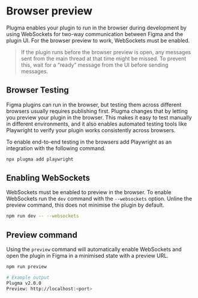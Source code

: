 # Browser preview

Plugma enables your plugin to run in the browser during development by using WebSockets for two-way communication between Figma and the plugin UI. For the browser preview to work, WebSockets must be enabled.

<blockquote class="warning">
If the plugin runs before the browser preview is open, any messages sent from the main thread at that time might be missed. To prevent this, wait for a “ready” message from the UI before sending messages.
</blockquote>

## Browser Testing

Figma plugins can run in the browser, but testing them across different browsers usually requires publishing first. Plugma changes that by letting you preview your plugin in the browser. This makes it easy to test manually in different environments, and it also enables automated testing tools like Playwright to verify your plugin works consistently across browsers.

To enable end-to-end testing in the browsers add Playwright as an integration with the following command.

```bash
npx plugma add playwright
```

## Enabling WebSockets

WebSockets must be enabled to preview in the browser. To enable WebSockets run the `dev` command with the `--websockets` option. Unline the preview command, this does not minimise the plugin by default.

```bash
npm run dev -- --websockets
```

## Preview command

Using the `preview` command will automatically enable WebSockets and open the plugin in Figma in a minimised state with a preview URL.

```bash
npm run preview

# Example output
Plugma v2.0.0
Preview: http://localhost:<port>
```
